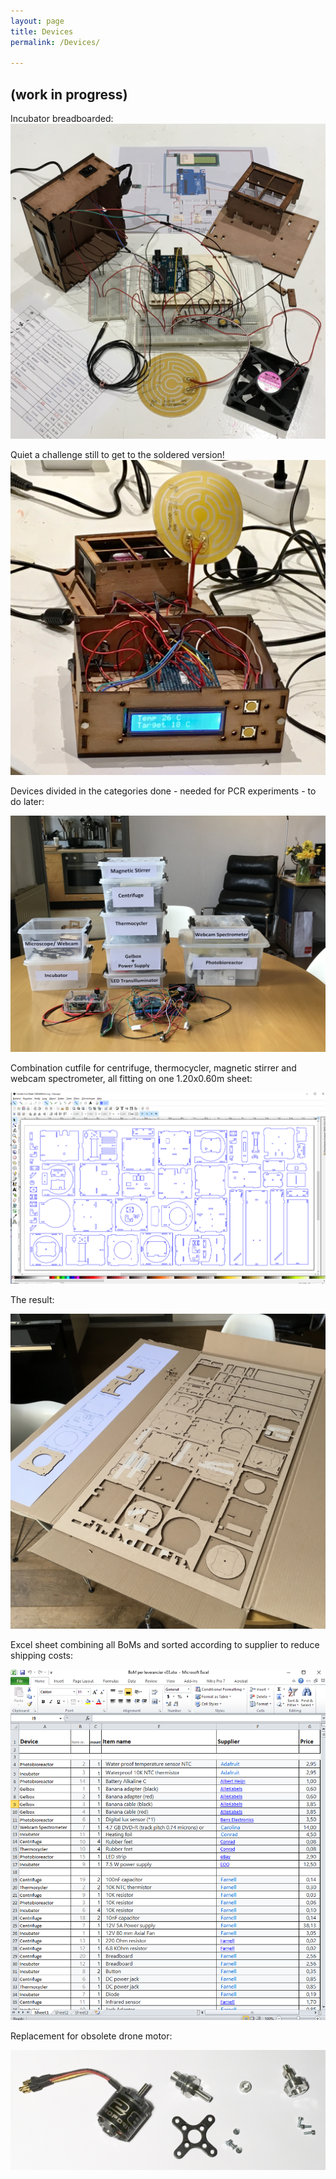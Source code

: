 ```yaml
---
layout: page
title: Devices
permalink: /Devices/

---
```

##  (work in progress)

Incubator breadboarded:  
![](/images/DEV%20Incubator%20Breadboarded.JPG "incubator breadboarded" )

Quiet a challenge still to get to the soldered version! 
![](/images/DEV%20Incubator%20Soldered.JPG "incubator soldered" )

Devices divided in the categories done - needed for PCR experiments - to do later:

![](/images/DEV%20plastic%20boxes.JPG "Combi Devices" )

Combination cutfile for centrifuge, thermocycler, magnetic stirrer and webcam spectrometer, all fitting on one 1.20x0.60m sheet:

![](/images/DEV%20Combisheet%20in%20Inkscape.jpg "combi cutfile" )

The result:  

![](/images/DEV%20Lasercut%20parts.JPG "combi lasercut parts" )

Excel sheet combining all BoMs and sorted according to supplier to reduce shipping costs:

![](/images/DEV%20combi%20BoM%20.png "combi BoM" )

Replacement for obsolete drone motor:

![](/images/DEV%20Drone%20motor.JPG "Drone Motor" )
